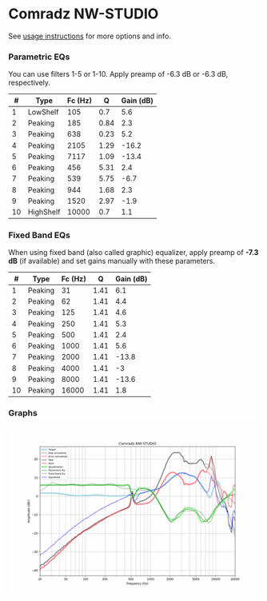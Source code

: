 # Comradz NW-STUDIO
See [usage instructions](https://github.com/jaakkopasanen/AutoEq#usage) for more options and info.

### Parametric EQs
You can use filters 1-5 or 1-10. Apply preamp of -6.3 dB or -6.3 dB, respectively.

|   # | Type      |   Fc (Hz) |    Q |   Gain (dB) |
|-----|-----------|-----------|------|-------------|
|   1 | LowShelf  |       105 | 0.7  |         5.6 |
|   2 | Peaking   |       185 | 0.84 |         2.3 |
|   3 | Peaking   |       638 | 0.23 |         5.2 |
|   4 | Peaking   |      2105 | 1.29 |       -16.2 |
|   5 | Peaking   |      7117 | 1.09 |       -13.4 |
|   6 | Peaking   |       456 | 5.31 |         2.4 |
|   7 | Peaking   |       539 | 5.75 |        -6.7 |
|   8 | Peaking   |       944 | 1.68 |         2.3 |
|   9 | Peaking   |      1520 | 2.97 |        -1.9 |
|  10 | HighShelf |     10000 | 0.7  |         1.1 |

### Fixed Band EQs
When using fixed band (also called graphic) equalizer, apply preamp of **-7.3 dB** (if available) and set gains manually with these parameters.

|   # | Type    |   Fc (Hz) |    Q |   Gain (dB) |
|-----|---------|-----------|------|-------------|
|   1 | Peaking |        31 | 1.41 |         6.1 |
|   2 | Peaking |        62 | 1.41 |         4.4 |
|   3 | Peaking |       125 | 1.41 |         4.6 |
|   4 | Peaking |       250 | 1.41 |         5.3 |
|   5 | Peaking |       500 | 1.41 |         2.4 |
|   6 | Peaking |      1000 | 1.41 |         5.6 |
|   7 | Peaking |      2000 | 1.41 |       -13.8 |
|   8 | Peaking |      4000 | 1.41 |        -3   |
|   9 | Peaking |      8000 | 1.41 |       -13.6 |
|  10 | Peaking |     16000 | 1.41 |         1.8 |

### Graphs
![](./Comradz%20NW-STUDIO.png)
